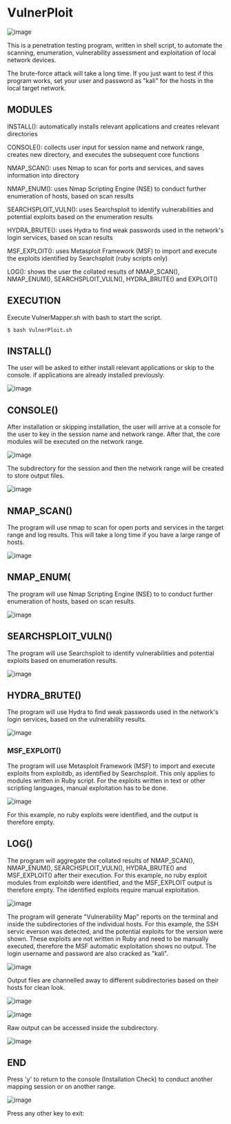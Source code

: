 # VulnerPloit

![image](https://user-images.githubusercontent.com/103941010/197491063-a85a8bb2-c58c-45c6-9a5d-d089d72098ba.png)

This is a penetration testing program, written in shell script, to automate the scanning, enumeration, vulnerability assessment and exploitation of local network devices.

The brute-force attack will take a long time. If you just want to test if this program works, set your user and password as "kali" for the hosts in the local target network.

## MODULES

INSTALL(): automatically installs relevant applications and creates relevant directories

CONSOLE(): collects user input for session name and network range, creates new directory, and executes the subsequent core functions

NMAP_SCAN(): uses Nmap to scan for ports and services, and saves information into directory

NMAP_ENUM(): uses Nmap Scripting Engine (NSE) to conduct further enumeration of hosts, based on scan results

SEARCHSPLOIT_VULN(): uses Searchsploit to identify vulnerabilities and potential exploits based on the enumeration results

HYDRA_BRUTE(): uses Hydra to find weak passwords used in the network's login services, based on scan results

MSF_EXPLOIT(): uses Metasploit Framework (MSF) to import and execute the exploits identified by Searchsploit (ruby scripts only)

LOG(): shows the user the collated results of NMAP_SCAN(), NMAP_ENUM(), SEARCHSPLOIT_VULN(), HYDRA_BRUTE() and EXPLOIT() 

## EXECUTION

Execute VulnerMapper.sh with bash to start the script.

    $ bash VulnerPloit.sh

## INSTALL()

The user will be asked to either install relevant applications or skip to the console. if applications are already installed previously.

![image](https://user-images.githubusercontent.com/103941010/197487629-b905259c-6a92-4cbd-8fb4-f4c0c937906e.png)

## CONSOLE()

After installation or skipping installation, the user will arrive at a console for the user to key in the session name and network range. After that, the core modules will be executed on the network range.

![image](https://user-images.githubusercontent.com/103941010/197487778-2ce21c2e-a424-4c47-8c0c-437ea6b9365a.png)

The subdirectory for the session and then the network range will be created to store output files.

![image](https://user-images.githubusercontent.com/103941010/197488341-a4f2948d-c574-4908-b756-d59b4127ad2f.png)


## NMAP_SCAN()

The program will use nmap to scan for open ports and services in the target range and log results. This will take a long time if you have a large range of hosts.

![image](https://user-images.githubusercontent.com/103941010/197488811-82be8a8e-fb29-4fd4-ae81-e28a95c931cd.png)


## NMAP_ENUM(

The program will use Nmap Scripting Engine (NSE) to to conduct further enumeration of hosts, based on scan results.

![image](https://user-images.githubusercontent.com/103941010/197489170-8e534aab-e238-4469-9843-cfc261b40c0a.png)

## SEARCHSPLOIT_VULN()

The program will use Searchsploit to identify vulnerabilities and potential exploits based on enumeration results.

![image](https://user-images.githubusercontent.com/103941010/197489222-c3e2d323-456e-4a99-82d0-fcd1bfeeaa53.png)

## HYDRA_BRUTE()

The program will use Hydra to find weak passwords used in the network's login services, based on the vulnerability results.

![image](https://user-images.githubusercontent.com/103941010/197489343-0a6fb8b4-ca47-4fe6-88b9-c6f3c2add915.png)

### MSF_EXPLOIT()

The program will use Metasploit Framework (MSF) to import and execute exploits from exploitdb, as identified by Searchsploit. This only applies to modules written in Ruby script. For the exploits written in text or other scripting languages, manual exploitation has to be done. 

![image](https://user-images.githubusercontent.com/103941010/197489820-b12b2e63-a9fe-40af-b74c-18ccbbc3c63c.png)

For this example, no ruby exploits were identified, and the output is therefore empty.

## LOG()

The program will aggregate the collated results of NMAP_SCAN(), NMAP_ENUM(), SEARCHSPLOIT_VULN(), HYDRA_BRUTE() and MSF_EXPLOIT() after their execution. For this example, no ruby exploit modules from exploitdb were identified, and the MSF_EXPLOIT output is therefore empty. The identified exploits require manual exploitation.

![image](https://user-images.githubusercontent.com/103941010/197489972-fd5f9cdf-3753-4361-9936-3aa50f5d361b.png)

The program will generate "Vulnerability Map" reports on the terminal and inside the subdirectories of the individual hosts. For this example, the SSH servic everson was detected, and the potential exploits for the version were shown. These exploits are not written in Ruby and need to be manually executed, therefore the MSF automatic exploitation shows no output. The login username and password are also cracked as "kali".

![image](https://user-images.githubusercontent.com/103941010/197491158-dca0d3d3-3195-438e-9985-077f2dc0c16f.png)


Output files are channelled away to different subdirectories based on their hosts for clean look.

![image](https://user-images.githubusercontent.com/103941010/197491212-59617093-d02b-4e03-8a75-c0dcd77737cf.png)

![image](https://user-images.githubusercontent.com/103941010/197491264-0e9a5512-16b8-4a81-9a04-564b49b8b42a.png)

Raw output can be accessed inside the subdirectory.

![image](https://user-images.githubusercontent.com/103941010/197491339-d1addcba-41cb-43fd-aceb-118cc26adfa8.png)


## END

Press 'y' to return to the console (Installation Check) to conduct another mapping session or on another range.

![image](https://user-images.githubusercontent.com/103941010/197492240-9ba600de-a8d0-4f44-8ca5-3c3393472529.png)


Press any other key to exit:





